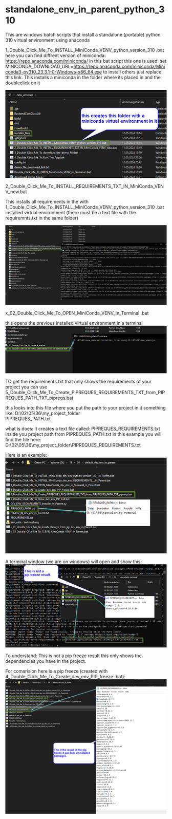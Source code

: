 # standalone_env_in_parent_python_310
This are windows batch scripts that install a standalone (portable) python 310 virtual environment using anaconda


1_Double_Click_Me_To_INSTALL_MiniConda_VENV_python_version_310 .bat
here you can find diffrent version of miniconda: https://repo.anaconda.com/miniconda/
in this bat script this one is used:
set MINICONDA_DOWNLOAD_URL=https://repo.anaconda.com/miniconda/Miniconda3-py310_23.3.1-0-Windows-x86_64.exe
to install others just replace this link.
This installs a miniconda in the folder where its placed in and the doubleclick on it

![alt text](image-2.png)



2_Double_Click_Me_To_INSTALL_REQUIREMENTS_TXT_IN_MiniConda_VENV_new.bat

This installs all requirements in the with 1_Double_Click_Me_To_INSTALL_MiniConda_VENV_python_version_310 .bat
installed virtual environment  (there must be a text file with the requiremnts.txt in the same folder)

![alt text](image-3.png)


x_02_Double_Click_Me_To_OPEN_MiniConda_VENV_In_Terminal .bat

this opens the previous installed virtual environment in a terminal
![alt text](image-4.png)


TO get the requirements.txt that only shows the requirements of your project 
you can use 5_Double_Click_Me_To_Create_PIPREQUES_REQUIREMENTS_TXT_from_PIPREQUES_PATH_TXT_pipreqs.bat

this looks into this file where you put the path to your project in it
something like: D:\02\05\36\my_project_folder\
PIPREQUES_PATH.txt 

what is does:
it creates a text file called: PIPREQUES_REQUIREMENTS.txt
inside you project path from PIPREQUES_PATH.txt 
in this example you will find the file here:
D:\02\05\36\my_project_folder\PIPREQUES_REQUIREMENTS.txt

Here is an example:
![alt text](image-5.png)


A terminal window (we are on windows) will open and show this:
![alt text](image-6.png)

To understand: This is not a pip freeze result this only shows the dependencies you have in the 
project.

For comarision here is a pip freeze (created with 4_Double_Click_Me_To_Create_dev_env_PIP_freeze .bat):
![alt text](image-7.png)
